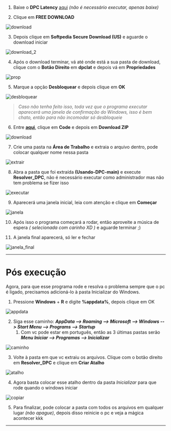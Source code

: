 1. Baixe o **DPC Latency** [aqui](https://www.softpedia.com/get/System/System-Info/DPC-Latency-Checker.shtml) _(não é necessário executar, apenas baixe)_



2. Clique em **FREE DOWNLOAD**

![download](Imagens/download.PNG)

3. Depois clique em **Softpedia Secure Download (US)** e aguarde o download iniciar

![download_2](Imagens/download_2.PNG)

4. Após o download terminar, vá até onde está a sua pasta de download, clique com o **Botão Direito** em **dpclat** e depois vá em **Propriedades**

![prop](Imagens/prop.png)

5. Marque a opção **Desbloquear** e depois clique em **OK**

![desbloquear](Imagens/desbloquear.PNG)

> _Caso não tenha feito isso, toda vez que o programa executar aparecerá uma janela de confirmação do Windows, isso é bem chato, então para não incomodar só desbloqueie_

6. Entre **[aqui](https://github.com/GabrielCoutz/Usando-DPC)**, clique em **Code** e depois em **Download ZIP**

![download](Imagens/download_dpc.PNG)

7. Crie uma pasta na **Área de Trabalho** e extraia o arquivo dentro, pode colocar qualquer nome nessa pasta

![extrair](Imagens/extrair.png)

8. Abra a pasta que foi extraída **(Usando-DPC-main)** e execute **Resolver_DPC**, não é necessário executar como administrador mas não tem problema se fizer isso

![executar](Imagens/executar.PNG)

9. Aparecerá uma janela inicial, leia com atenção e clique em **Começar**

![janela](Imagens/janela.PNG)

10. Após isso o programa começará a rodar, então aproveite a música de espera _( selecionada com carinho XD )_ e aguarde terminar ;)

11. A janela final aparecerá, só ler e fechar

![janela_final](Imagens/janela_final.PNG)

<hr>

<h1>Pós execução</h1>

Agora, para que esse programa rode e resolva o problema sempre que o pc é ligado, precisamos adicioná-lo à pasta Inicializar do Windows.

1. Pressione **Windows** + **R** e digite **%appdata%**, depois clique em OK

![appdata](Imagens/appdata.PNG)

2. Siga esse caminho: **_AppData --> Roaming --> Microsoft  --> Windows  --> Start Menu  --> Programs  --> Startup_**
   1. Com vc pode estar em português, então as 3 últimas pastas serão **_Menu Iniciar --> Programas --> Inicializar_**

![caminho](Imagens/caminho.PNG)

3. Volte à pasta em que vc extraiu os arquivos. Clique com o botão direito em **Resolver_DPC** e clique em **Criar Atalho**

![atalho](Imagens/atalho.png)

4. Agora basta colocar esse atalho dentro da pasta _Inicializar_ para que rode quando o windows iniciar

![copiar](Imagens/copiar.png)

5. Para finalizar, pode colocar a pasta com todos os arquivos em qualquer lugar _(não apague)_, depois disso reinicie o pc e veja a mágica acontecer kkk

<hr>
